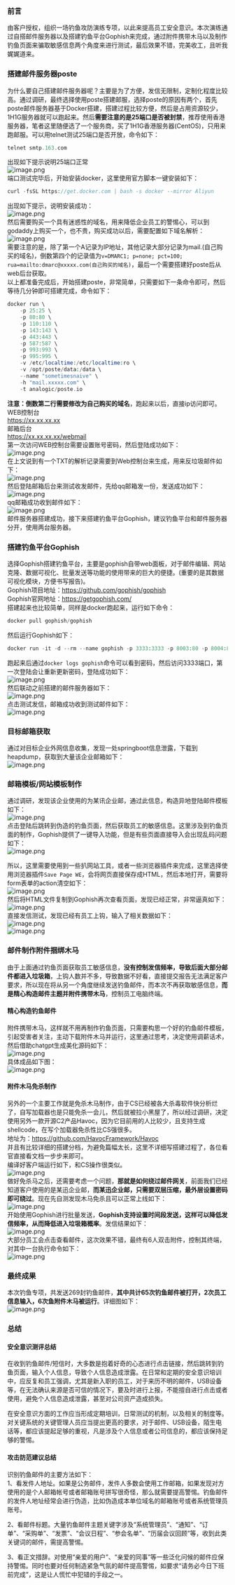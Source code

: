 ### 前言

由客户授权，组织一场钓鱼攻防演练专项，以此来提高员工安全意识。本次演练通过自搭邮件服务器以及搭建钓鱼平台Gophish来完成，通过附件携带木马以及制作钓鱼页面来骗取敏感信息两个角度来进行测试，最后效果不错，完美收工，且听我娓娓道来。

### 搭建邮件服务器poste

为什么要自己搭建邮件服务器呢？主要是为了方便，发信无限制，定制化程度比较高。通过调研，最终选择使用poste搭建邮服，选择poste的原因有两个，首先poste邮件服务器基于Docker搭建，搭建过程比较方便，然后是占用资源较少，1H1G服务器就可以跑起来。然后**需要注意的是25端口是否被封禁**，推荐使用香港服务器，笔者这里随便选了一个服务商，买了1H1G香港服务器(CentOS)，只用来跑邮服。可以用telnet测试25端口是否开放，命令如下：

```php
telnet smtp.163.com
```

出现如下提示说明25端口正常  
![image.png](https://shs3.b.qianxin.com/attack_forum/2023/12/attach-b338189aead1f2d892b2b3117ccd247e78f22201.png)  
端口测试完毕后，开始安装docker，这里使用官方脚本一键安装如下：

```php
curl -fsSL https://get.docker.com | bash -s docker --mirror Aliyun
```

出现如下提示，说明安装成功：  
![image.png](https://shs3.b.qianxin.com/attack_forum/2023/12/attach-4949b188e94c9bebd92b97ad16af3fd71f72d6ce.png)  
然后需要购买一个具有迷惑性的域名，用来降低企业员工的警惕心，可以到godaddy上购买一个，也不贵，购买成功以后，需要配置如下域名解析：  
![image.png](https://shs3.b.qianxin.com/attack_forum/2023/12/attach-a3226c64bf769eb1bf01770ceef0a93f23c52eef.png)  
需要注意的是，除了第一个A记录为IP地址，其他记录大部分记录为mail.(自己购买的域名)，倒数第四个的记录值为`v=DMARC1; p=none; pct=100; rua=mailto:dmarc@xxxxx.com(自己购买的域名)`，最后一个需要搭建好poste后从web后台获取。  
以上都准备完成后，开始搭建poste，非常简单，只需要如下一条命令即可，然后等待几分钟即可搭建完成，命令如下：

```php
docker run \  
    -p 25:25 \  
    -p 80:80 \  
    -p 110:110 \  
    -p 143:143 \  
    -p 443:443 \  
    -p 587:587 \  
    -p 993:993 \  
    -p 995:995 \  
    -v /etc/localtime:/etc/localtime:ro \  
    -v /opt/poste/data:/data \  
    --name "sometimesnaive" \  
    -h "mail.xxxxx.com" \  
    -t analogic/poste.io
```

**注意：倒数第二行需要修改为自己购买的域名**，跑起来以后，直接ip访问即可。  
WEB控制台  
<https://xx.xx.xx.xx>  
邮箱后台  
<https://xx.xx.xx.xx/webmail>  
第一次访问WEB控制台需要设置账号密码，然后登陆成功如下：  
![image.png](https://shs3.b.qianxin.com/attack_forum/2023/12/attach-4ade447099cc4376da195bff997de2e576cb89e5.png)  
在上文说到有一个TXT的解析记录需要到Web控制台来生成，用来反垃圾邮件如下：  
![image.png](https://shs3.b.qianxin.com/attack_forum/2023/12/attach-8c304b838ffe2e30e0b33f34511278c74c1ef9c9.png)  
然后登陆邮箱后台来测试收发邮件，先给qq邮箱发一份，发送成功如下：  
![image.png](https://shs3.b.qianxin.com/attack_forum/2023/12/attach-ccffa60ae566d81652ecf6e8711fcaab0f075b01.png)  
qq邮箱成功收到邮件如下：  
![image.png](https://shs3.b.qianxin.com/attack_forum/2023/12/attach-79b661bc1a5bc9de04fc1b29a90f0f181ba499d5.png)  
邮件服务器搭建成功，接下来搭建钓鱼平台Gophish，建议钓鱼平台和邮件服务器分开，使用两台服务器。

### 搭建钓鱼平台Gophish

选择Gophish搭建钓鱼平台，主要是gophish自带web面板，对于邮件编辑、网站克隆、数据可视化、批量发送等功能的使用带来的巨大的便捷。(重要的是其数据可视化模块，方便书写报告)。  
Gophish项目地址：<https://github.com/gophish/gophish>  
Gophish官网地址：<https://getgophish.com/>  
搭建起来也比较简单，同样是docker跑起来，运行如下命令：

```php
docker pull gophish/gophish
```

然后运行Gophish如下：

```php
docker run -it -d --rm --name gophish -p 3333:3333 -p 8003:80 -p 8004:8080 gophish/gophish
```

跑起来后通过`docker logs gophish`命令可以看到密码，然后访问3333端口，第一次登陆会让重新更新密码，登陆成功如下：  
![image.png](https://shs3.b.qianxin.com/attack_forum/2023/12/attach-21bbbbe6187c8d2486dc150cd504ecdc2a02e7ed.png)  
然后联动之前搭建的邮件服务器如下：  
![image.png](https://shs3.b.qianxin.com/attack_forum/2023/12/attach-edc93155e6b864bf41d4feec81029dec6e5059e8.png)  
点击测试发信，邮箱成功收到测试邮件如下：  
![image.png](https://shs3.b.qianxin.com/attack_forum/2023/12/attach-7849d2475e5858fc41c149484f2f3f943fbe6bfe.png)

### 目标邮箱获取

通过对目标企业外网信息收集，发现一处springboot信息泄露，下载到heapdump，获取到大量该企业邮箱如下：  
![image.png](https://shs3.b.qianxin.com/attack_forum/2023/12/attach-c0896c94b846b9bf3ccd2956d8c00f8d406bc530.png)

### 邮箱模板/网站模板制作

通过调研，发现该企业使用的为某讯企业邮，通过此信息，构造异地登陆邮件模板如下：  
![image.png](https://shs3.b.qianxin.com/attack_forum/2023/12/attach-84634e27ecdf3a00d630f6b338bd0779aedc3f2a.png)  
点击登陆后跳转到伪造的钓鱼页面，然后获取员工的敏感信息。这里涉及到钓鱼页面的制作，Gophish提供了一键导入功能，但是有些页面直接导入会出现乱码问题如下：  
![image.png](https://shs3.b.qianxin.com/attack_forum/2023/12/attach-163f64e105ee89bcd2c6d82217b6590d7dba96bf.png)

所以，这里需要使用到一些扒网站工具，或者一些浏览器插件来完成，这里选择使用浏览器插件`Save Page WE`，会将网页直接保存成HTML，然后本地打开，需要将form表单的action清空如下：  
![image.png](https://shs3.b.qianxin.com/attack_forum/2023/12/attach-57c3ea6fe2abaeaecfee68874aac89d3653e4798.png)  
然后将HTML文件复制到Gophish再次查看页面，发现已经正常，非常逼真如下：  
![image.png](https://shs3.b.qianxin.com/attack_forum/2023/12/attach-39e31d720ee8090fa162d0457dcba9e287ac70d6.png)  
直接发信测试，发现已经有员工上钩，输入了相关数据如下：  
![image.png](https://shs3.b.qianxin.com/attack_forum/2023/12/attach-c1868025eba0ddcf862929453d68a28c2f8ed35e.png)  
![image.png](https://shs3.b.qianxin.com/attack_forum/2023/12/attach-c7811ad6082229ae33e663b5352c8c1445783f49.png)

### 邮件制作附件捆绑木马

由于上面通过钓鱼页面获取员工敏感信息，**没有控制发信频率，导致后面大部分邮件都进入垃圾箱**，上钩人数并不多，导致数据不好看，直接提交报告无法满足客户要求，所以现在将从另一个角度继续发送钓鱼邮件，而本次不再获取敏感信息，**而是精心构造邮件主题并附件携带木马**，控制员工电脑终端。

#### 精心构造钓鱼邮件

附件携带木马，这样就不用再制作钓鱼页面，只需要构思一个好的钓鱼邮件模板，引起受害者关注，主动下载附件木马并运行，这里通过思考，决定使用调薪话术，然后借助chatgpt生成美化源码如下：  
![image.png](https://shs3.b.qianxin.com/attack_forum/2023/12/attach-11007427199c778d314765f0fcb4cf4d4f3ab6af.png)  
具体成品如下图：  
![image.png](https://shs3.b.qianxin.com/attack_forum/2023/12/attach-3f76688095b9822d40b2d04fa0b89ae0d8b857c0.png)

#### 附件木马免杀制作

另外的一个主要工作就是免杀木马制作，由于CS已经被各大杀毒软件快分析烂了，自写加载器也是只能免杀一会儿，然后就被拉小黑屋了，所以经过调研，决定使用另外一款开源C2产品Havoc，因为它目前用的人比较少，且支持生成shellcode，在写个加载器免杀性比CS强很多。  
地址为：<https://github.com/HavocFramework/Havoc>  
并且有比较详细的搭建分档，为避免篇幅太长，这里不详细写搭建过程了，各位看官直接看文档一步步来即可。  
编译好客户端运行如下，和CS操作很类似。  
![image.png](https://shs3.b.qianxin.com/attack_forum/2023/12/attach-bc37fc83b092e69dbe611bd4f36acfe089a2e58b.png)  
做好免杀马之后，还需要考虑一个问题，**那就是如何绕过邮件网关**，前面我们已经知道客户使用的是某迅企业邮，**而某迅企业邮，只需要双层压缩，最外层设置密码即可绕过**。现在先自测发现木马免杀且可以正常上线如下：  
![image.png](https://shs3.b.qianxin.com/attack_forum/2023/12/attach-dc51ad730cba82cb07bce49b2ff454d47866255b.png)  
开始使用Gophish进行批量发送，**Gophish支持设置时间段发送，这样可以降低发信频率，从而降低进入垃圾箱概率**。发信结果如下：  
![image.png](https://shs3.b.qianxin.com/attack_forum/2023/12/attach-73442535b2832d5da60a4667873767fa5e605fb6.png)  
大部分员工会点击查看邮件，这次效果不错，最终有6人双击附件，控制其终端，对其中一台执行命令如下：  
![image.png](https://shs3.b.qianxin.com/attack_forum/2023/12/attach-6a63705f9d0377b79f5f32d50f3a43afd5fab73c.png)

### 最终成果

本次钓鱼专项，共发送269封钓鱼邮件，**其中共计65次钓鱼邮件被打开，2次员工信息输入，6次鱼附件木马被运行**。详细图如下：  
![image.png](https://shs3.b.qianxin.com/attack_forum/2023/12/attach-9d7b69f7d8c6eb40449b6fca4ea7097f82354920.png)

### 总结

#### 安全意识测评总结

在收到钓鱼邮件/短信时，大多数是抱着好奇的心态进行点击链接，然后跳转到钓鱼页面，输入个人信息，导致个人信息造成泄露。在日常和定期的安全意识培训中，应反复和员工强调，尤其是新入职的员工，对于来历不明的邮件，USB设备等，在无法确认来源是否可信的情况下，要及时进行上报，不能擅自进行点击或者使用，避免个人信息造成泄露，甚至对公司资产造成损失。

在安全意识方面的工作应当形成定期培训，日常测试的机制，以及相关的制度等。对关键系统的关键管理人员应当提出更高的要求，对于邮件、USB设备，陌生电话等，都应该提起足够的重视，凡是涉及个人信息或者公司信息的，都应该保持足够的警惕。

#### 攻击防范建议总结

识别钓鱼邮件的主要方法如下：  
1、看发件人地址。如果是公务邮件，发件人多数会使用工作邮箱，如果发现对方使用的是个人邮箱帐号或者邮箱账号拼写很奇怪，那么就需要提高警惕。钓鱼邮件的发件人地址经常会进行伪造，比如伪造成本单位域名的邮箱账号或者系统管理员账号。

2、看邮件标题。大量钓鱼邮件主题关键字涉及“系统管理员”、“通知”、“订单”、“采购单”、“发票”、“会议日程”、“参会名单”、“历届会议回顾”等，收到此类关键词的邮件，需提高警惕。

3、看正文措辞。对使用“亲爱的用户”、“亲爱的同事”等一些泛化问候的邮件应保持警惕。同时也要对任何制造紧急气氛的邮件提高警惕，如要求“请务必今日下班前完成”，这是让人慌忙中犯错的手段之一。